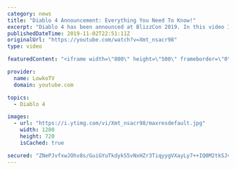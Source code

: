 ```yaml
---
category: news
title: "Diablo 4 Announcement: Everything You Need To Know!"
excerpt: "Diablo 4 has been announced at BlizzCon 2019. In this video I go over everything you need to know about this upcoming Blizzard Entertainment game."
publishedDateTime: 2019-11-02T22:51:11Z
originalUrl: "https://youtube.com/watch?v=Xmt_nsacr98"
type: video

featuredContent: "<iframe width=\"800\" height=\"500\" frameborder=\"0\" src=\"https://www.youtube.com/embed/Xmt_nsacr98\" allow=\"accelerometer; autoplay; encrypted-media; gyroscope; picture-in-picture\" allowfullscreen></iframe>"

provider:
  name: LowkoTV
  domain: youtube.com

topics:
  - Diablo 4

images:
  - url: "https://i.ytimg.com/vi/Xmt_nsacr98/maxresdefault.jpg"
    width: 1280
    height: 720
    isCached: true

secured: "ZNePJvfxwJOhv8s/GuiGYuTkdykS5vNxHZr3TiqyygVXayLy7++IQ0M2tkSJvvIZHFb6sUfzaxd+D3NurXZ4ZQJNEwuaIGBKJggq4eGWaPNmMbo3YKBHoKleChvKyqYm2f3x14wcGYHq+6TPw2MQm85662p2RDh2M62b2EcHwMKvWKDxG4x/duayBycsTFEIMUyRTSVhpYc5JabUP6aRBNIzNVOgJhXCuDUVkSf7xeWS9bh2mI1LBNaORut996Jn4eGrvhB/HzsdyfBWL4eN08vBRrJCIEFM9TMIlj93+eblHgcuQ+6O8HkjPIq13H6wWxoFxjbikiB47bPLuYtvTqjlfgjlU/txgnadwio0m3I+vbLOB8L+df3mrGSPxzwUSwsxEXHSbCfeSu3oj4mKFbMwBoLDKp5F/mqlK92xJfya1j3JfrPGknWtFREPHYZt;kqk3tDT7XfdqO/I9YJil0w=="
---
```


